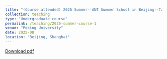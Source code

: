 ```yaml
---
title: "(Course attended) 2025 Summer--ANT Summer School in Beijing--Tate Thesis "
collection: teaching
type: "Undergraduate course"
permalink: /teaching/2025-summer-course-1
venue: "Peking University"
date: 2025-08
location: "Beijing, Shanghai"
---
```



[Download pdf](/assets/2025-ANT-Summer-School-Tate-Thesis-Latex-Note.pdf)
